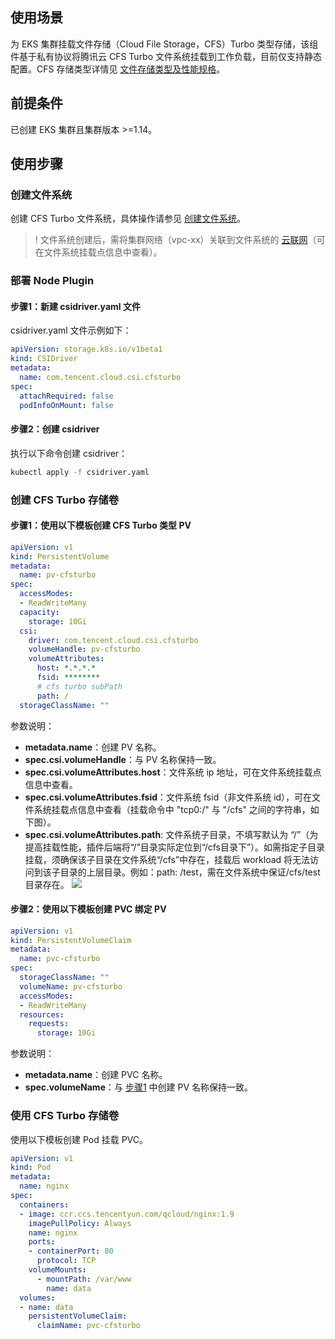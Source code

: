## 使用场景

为 EKS 集群挂载文件存储（Cloud File Storage，CFS）Turbo 类型存储，该组件基于私有协议将腾讯云 CFS Turbo 文件系统挂载到工作负载，目前仅支持静态配置。CFS 存储类型详情见 [文件存储类型及性能规格](https://intl.cloud.tencent.com/document/product/582/33745)。 

## 前提条件

已创建 EKS 集群且集群版本 >=1.14。 

## 使用步骤 

### 创建文件系统

创建 CFS Turbo 文件系统，具体操作请参见 [创建文件系统](https://intl.cloud.tencent.com/document/product/582/9132)。 

>! 文件系统创建后，需将集群网络（vpc-xx）关联到文件系统的 [云联网](https://intl.cloud.tencent.com/document/product/1003/30064)（可在文件系统挂载点信息中查看）。 
>

### 部署 Node Plugin

#### 步骤1：新建 csidriver.yaml 文件
csidriver.yaml 文件示例如下：
```yaml
apiVersion: storage.k8s.io/v1beta1
kind: CSIDriver
metadata:
  name: com.tencent.cloud.csi.cfsturbo
spec:
  attachRequired: false
  podInfoOnMount: false
```

#### 步骤2：创建 csidriver
执行以下命令创建 csidriver：
```sh
kubectl apply -f csidriver.yaml
```

### 创建 CFS Turbo 存储卷

#### 步骤1：使用以下模板创建 CFS Turbo 类型 PV[](id:step1)

```yaml
apiVersion: v1
kind: PersistentVolume
metadata:
  name: pv-cfsturbo
spec:
  accessModes:
  - ReadWriteMany
  capacity:
    storage: 10Gi
  csi:
    driver: com.tencent.cloud.csi.cfsturbo
    volumeHandle: pv-cfsturbo
    volumeAttributes: 
      host: *.*.*.*
      fsid: ********
      # cfs turbo subPath
      path: /
  storageClassName: ""
```

参数说明：  
- **metadata.name**：创建 PV 名称。 
- **spec.csi.volumeHandle**：与 PV 名称保持一致。  
- **spec.csi.volumeAttributes.host**：文件系统 ip 地址，可在文件系统挂载点信息中查看。  
- **spec.csi.volumeAttributes.fsid**：文件系统 fsid（非文件系统 id），可在文件系统挂载点信息中查看（挂载命令中 "tcp0:/" 与 "/cfs" 之间的字符串，如下图）。 
- **spec.csi.volumeAttributes.path**: 文件系统子目录，不填写默认为 “/”（为提高挂载性能，插件后端将“/”目录实际定位到“/cfs目录下”）。如需指定子目录挂载，须确保该子目录在文件系统“/cfs”中存在，挂载后 workload 将无法访问到该子目录的上层目录。例如：path: /test，需在文件系统中保证/cfs/test目录存在。
![](https://qcloudimg.tencent-cloud.cn/raw/653a12c669d45b112f994e2f1f867abf.png)

#### 步骤2：使用以下模板创建 PVC 绑定 PV

```yaml
apiVersion: v1
kind: PersistentVolumeClaim
metadata:
  name: pvc-cfsturbo
spec:
  storageClassName: ""
  volumeName: pv-cfsturbo
  accessModes:
  - ReadWriteMany
  resources:
    requests:
      storage: 10Gi
```

参数说明：  
- **metadata.name**：创建 PVC 名称。 
- **spec.volumeName**：与 [步骤1](#step1) 中创建 PV 名称保持一致。 

### 使用 CFS Turbo 存储卷

使用以下模板创建 Pod 挂载 PVC。 

```yaml
apiVersion: v1
kind: Pod
metadata:
  name: nginx 
spec:
  containers:
  - image: ccr.ccs.tencentyun.com/qcloud/nginx:1.9
    imagePullPolicy: Always
    name: nginx
    ports:
    - containerPort: 80
      protocol: TCP
    volumeMounts:
      - mountPath: /var/www
        name: data
  volumes:
  - name: data
    persistentVolumeClaim:
      claimName: pvc-cfsturbo
```


